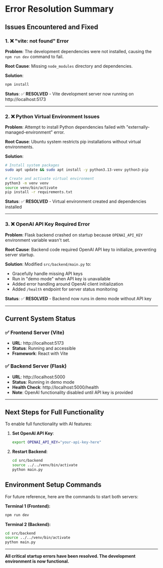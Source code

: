 # Error Resolution Summary

## Issues Encountered and Fixed

### 1. ❌ **"vite: not found" Error**
**Problem**: The development dependencies were not installed, causing the `npm run dev` command to fail.

**Root Cause**: Missing `node_modules` directory and dependencies.

**Solution**: 
```bash
npm install
```

**Status**: ✅ **RESOLVED** - Vite development server now running on http://localhost:5173

---

### 2. ❌ **Python Virtual Environment Issues**
**Problem**: Attempt to install Python dependencies failed with "externally-managed-environment" error.

**Root Cause**: Ubuntu system restricts pip installations without virtual environments.

**Solution**: 
```bash
# Install system packages
sudo apt update && sudo apt install -y python3.13-venv python3-pip

# Create and activate virtual environment
python3 -m venv venv
source venv/bin/activate
pip install -r requirements.txt
```

**Status**: ✅ **RESOLVED** - Virtual environment created and dependencies installed

---

### 3. ❌ **OpenAI API Key Required Error**
**Problem**: Flask backend crashed on startup because `OPENAI_API_KEY` environment variable wasn't set.

**Root Cause**: Backend code required OpenAI API key to initialize, preventing server startup.

**Solution**: Modified `src/backend/main.py` to:
- Gracefully handle missing API keys
- Run in "demo mode" when API key is unavailable
- Added error handling around OpenAI client initialization
- Added `/health` endpoint for server status monitoring

**Status**: ✅ **RESOLVED** - Backend now runs in demo mode without API key

---

## Current System Status

### ✅ **Frontend Server (Vite)**
- **URL**: http://localhost:5173
- **Status**: Running and accessible
- **Framework**: React with Vite

### ✅ **Backend Server (Flask)**
- **URL**: http://localhost:5000
- **Status**: Running in demo mode
- **Health Check**: http://localhost:5000/health
- **Note**: OpenAI functionality disabled until API key is provided

---

## Next Steps for Full Functionality

To enable full functionality with AI features:

1. **Set OpenAI API Key**:
   ```bash
   export OPENAI_API_KEY="your-api-key-here"
   ```

2. **Restart Backend**:
   ```bash
   cd src/backend
   source ../../venv/bin/activate
   python main.py
   ```

## Environment Setup Commands

For future reference, here are the commands to start both servers:

**Terminal 1 (Frontend):**
```bash
npm run dev
```

**Terminal 2 (Backend):**
```bash
cd src/backend
source ../../venv/bin/activate
python main.py
```

---

**All critical startup errors have been resolved. The development environment is now functional.**